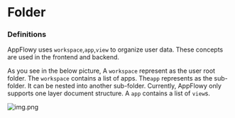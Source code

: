 # Folder

### Definitions

AppFlowy uses `workspace`,`app`,`view` to organize user data. These concepts are used in the frontend and backend.

As you see in the below picture, A `workspace` represent as the user root folder. The `workspace` contains a list of apps. The`app` represents as the sub-folder. It can be nested into another sub-folder. Currently, AppFlowy only supports one layer document structure. A `app` contains a list of `view`s.

![img.png](folder\_map.png)
